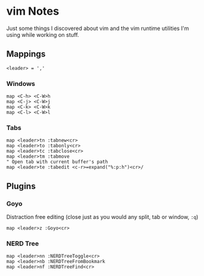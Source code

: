 # vim Notes

Just some things I discovered about vim and the vim runtime utilities I'm using while working on stuff.

## Mappings
```VimL
<leader> = ','
```

### Windows
```VimL
map <C-h> <C-W>h
map <C-j> <C-W>j
map <C-k> <C-W>k
map <C-l> <C-W>l
```

### Tabs
```VimL
map <leader>tn :tabnew<cr>
map <leader>to :tabonly<cr>
map <leader>tc :tabclose<cr>
map <leader>tm :tabmove
" Open tab with current buffer's path
map <leader>te :tabedit <c-r>=expand("%:p:h")<cr>/
```

## Plugins

### Goyo
Distraction free editing (close just as you would any split, tab or window, ``:q``)
```VimL
map <leader>z :Goyo<cr>
```

### NERD Tree
```VimL
map <leader>nn :NERDTreeToggle<cr>
map <leader>nb :NERDTreeFromBookmark
map <leader>nf :NERDTreeFind<cr>
```

